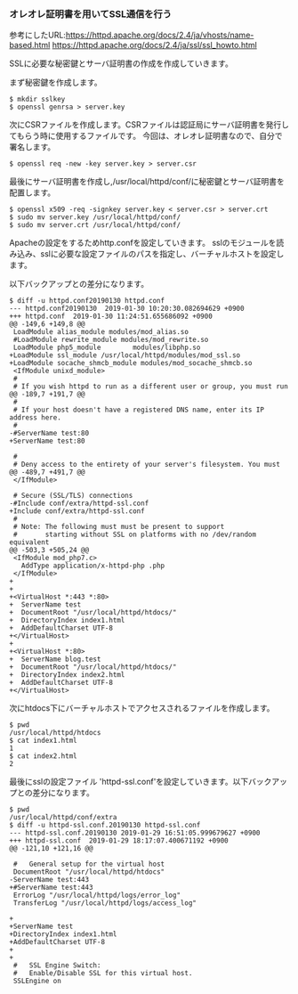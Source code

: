 ### オレオレ証明書を用いてSSL通信を行う

参考にしたURL:https://httpd.apache.org/docs/2.4/ja/vhosts/name-based.html 
             https://httpd.apache.org/docs/2.4/ja/ssl/ssl_howto.html

SSLに必要な秘密鍵とサーバ証明書の作成を作成していきます。

まず秘密鍵を作成します。

```
$ mkdir sslkey
$ openssl genrsa > server.key
```

次にCSRファイルを作成します。CSRファイルは認証局にサーバ証明書を発行してもらう時に使用するファイルです。
今回は、オレオレ証明書なので、自分で署名します。

```
$ openssl req -new -key server.key > server.csr
```

最後にサーバ証明書を作成し,/usr/local/httpd/conf/に秘密鍵とサーバ証明書を配置します。

```
$ openssl x509 -req -signkey server.key < server.csr > server.crt 
$ sudo mv server.key /usr/local/httpd/conf/
$ sudo mv server.crt /usr/local/httpd/conf/
```



Apacheの設定をするためhttp.confを設定していきます。
sslのモジュールを読み込み、sslに必要な設定ファイルのパスを指定し、バーチャルホストを設定します。



以下バックアップとの差分になります。

```
$ diff -u httpd.conf20190130 httpd.conf
--- httpd.conf20190130	2019-01-30 10:20:30.082694629 +0900
+++ httpd.conf	2019-01-30 11:24:51.655686092 +0900
@@ -149,6 +149,8 @@
 LoadModule alias_module modules/mod_alias.so
 #LoadModule rewrite_module modules/mod_rewrite.so
 LoadModule php5_module        modules/libphp.so
+LoadModule ssl_module /usr/local/httpd/modules/mod_ssl.so
+LoadModule socache_shmcb_module modules/mod_socache_shmcb.so
 <IfModule unixd_module>
 #
 # If you wish httpd to run as a different user or group, you must run
@@ -189,7 +191,7 @@
 #
 # If your host doesn't have a registered DNS name, enter its IP address here.
 #
-#ServerName test:80
+ServerName test:80

 #
 # Deny access to the entirety of your server's filesystem. You must
@@ -489,7 +491,7 @@
 </IfModule>

 # Secure (SSL/TLS) connections
-#Include conf/extra/httpd-ssl.conf
+Include conf/extra/httpd-ssl.conf
 #
 # Note: The following must must be present to support
 #       starting without SSL on platforms with no /dev/random equivalent
@@ -503,3 +505,24 @@
 <IfModule mod_php7.c>
   AddType application/x-httpd-php .php
 </IfModule>
+
+
+<VirtualHost *:443 *:80>
+  ServerName test
+  DocumentRoot "/usr/local/httpd/htdocs/"
+  DirectoryIndex index1.html
+  AddDefaultCharset UTF-8
+</VirtualHost>
+
+<VirtualHost *:80>
+  ServerName blog.test
+  DocumentRoot "/usr/local/httpd/htdocs/"
+  DirectoryIndex index2.html
+  AddDefaultCharset UTF-8
+</VirtualHost>
```

次にhtdocs下にバーチャルホストでアクセスされるファイルを作成します。

```
$ pwd
/usr/local/httpd/htdocs
$ cat index1.html
1
$ cat index2.html
2
```

最後にsslの設定ファイル 'httpd-ssl.conf'を設定していきます。以下バックアップとの差分になります。

```
$ pwd
/usr/local/httpd/conf/extra
$ diff -u httpd-ssl.conf.20190130 httpd-ssl.conf
--- httpd-ssl.conf.20190130	2019-01-29 16:51:05.999679627 +0900
+++ httpd-ssl.conf	2019-01-29 18:17:07.400671192 +0900
@@ -121,10 +121,16 @@

 #   General setup for the virtual host
 DocumentRoot "/usr/local/httpd/htdocs"
-ServerName test:443
+#ServerName test:443
 ErrorLog "/usr/local/httpd/logs/error_log"
 TransferLog "/usr/local/httpd/logs/access_log"

+
+ServerName test
+DirectoryIndex index1.html
+AddDefaultCharset UTF-8
+
+
 #   SSL Engine Switch:
 #   Enable/Disable SSL for this virtual host.
 SSLEngine on

```
